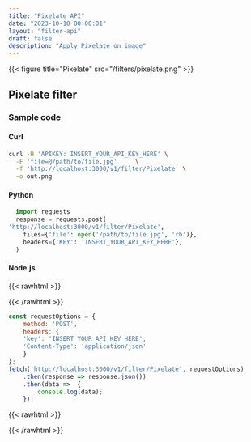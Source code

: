 ```yaml
---
title: "Pixelate API"
date: "2023-10-10 00:00:01"
layout: "filter-api"
draft: false
description: "Apply Pixelate on image"
---
```


{{< figure title="Pixelate" src="/filters/pixelate.png"  >}}


## Pixelate filter


### Sample code

#### Curl

```bash
curl -H 'APIKEY: INSERT_YOUR_API_KEY_HERE' \
  -F 'file=@/path/to/file.jpg'     \
  -f 'http://localhost:3000/v1/filter/Pixelate' \
  -o out.png

```

#### Python

```python
  import requests
  response = requests.post(
'http://localhost:3000/v1/filter/Pixelate',
    files={'file': open('/path/to/file.jpg', 'rb')},
    headers={'KEY': 'INSERT_YOUR_API_KEY_HERE'},
  )
```

#### Node.js

{{< rawhtml >}}
 <div class='editable' onClick="this.contentEditable='true';">
{{< /rawhtml >}}

```node.js
const requestOptions = {
    method: 'POST',
    headers: {
    'key': 'INSERT_YOUR_API_KEY_HERE',
    'Content-Type': 'application/json'
    }
};
fetch('http://localhost:3000/v1/filter/Pixelate', requestOptions)
    .then(response => response.json())
    .then(data =>  {
		console.log(data);
    }); 
```

{{< rawhtml >}}
 </div>
{{< /rawhtml >}}



